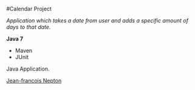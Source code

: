 #Calendar Project

*Application which takes a date from user and adds a specific amount of days to that date.*

**Java 7**

* Maven
* JUnit

Java Application.

[Jean-francois Nepton](http://sqasolution.com)